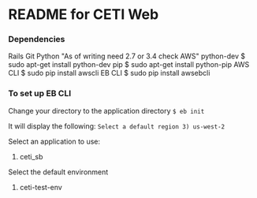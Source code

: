 # README for CETI Web #

### Dependencies ###
Rails
Git
Python			"As of writing need 2.7 or 3.4 check AWS"
python-dev		$ sudo apt-get install python-dev
pip				$ sudo apt-get install python-pip
AWS CLI			$ sudo pip install awscli
EB CLI			$ sudo pip install awsebcli

### To set up EB CLI ###
Change your directory to the application directory
`$ eb init`

It will display the following:
`Select a default region
3) us-west-2`

Select an application to use:
1) ceti_sb

Select the default environment
1) ceti-test-env



